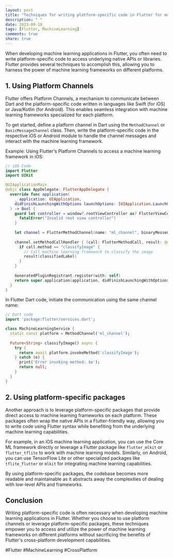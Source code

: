 ```yaml
---
layout: post
title: "Techniques for writing platform-specific code in Flutter for machine learning applications."
description: " "
date: 2023-09-18
tags: [Flutter, MachineLearning]
comments: true
share: true
---
```


When developing machine learning applications in Flutter, you often need to write platform-specific code to access underlying native APIs or libraries. Flutter provides several techniques to accomplish this, allowing you to harness the power of machine learning frameworks on different platforms.

## 1. Using Platform Channels

Flutter offers Platform Channels, a mechanism to communicate between Dart and the platform-specific code written in languages like Swift (for iOS) or Java/Kotlin (for Android). This enables seamless integration with machine learning frameworks specialized for each platform.

To get started, define a platform channel in Dart using the `MethodChannel` or `BasicMessageChannel` class. Then, write the platform-specific code in the respective iOS or Android module to handle the channel messages and interact with the machine learning framework.

Example: Using Flutter's Platform Channels to access a machine learning framework in iOS:

```swift
// iOS Code
import Flutter
import UIKit

@UIApplicationMain
@objc class AppDelegate: FlutterAppDelegate {
  override func application(
    _ application: UIApplication,
    didFinishLaunchingWithOptions launchOptions: [UIApplication.LaunchOptionsKey: Any]?
  ) -> Bool {
    guard let controller = window?.rootViewController as? FlutterViewController else {
      fatalError("Invalid root view controller")
    }
    
    let channel = FlutterMethodChannel(name: "ml_channel", binaryMessenger: controller.binaryMessenger)
    
    channel.setMethodCallHandler { (call: FlutterMethodCall, result: @escaping FlutterResult) in
      if call.method == "classifyImage" {
        // Call machine learning framework to classify the image
        result(classifiedLabel)
      }
    }
    
    GeneratedPluginRegistrant.register(with: self)
    return super.application(application, didFinishLaunchingWithOptions: launchOptions)
  }
}
```

In Flutter Dart code, initiate the communication using the same channel name:

```dart
// Dart code
import 'package:flutter/services.dart';

class MachineLearningService {
  static const platform = MethodChannel('ml_channel');
  
  Future<String> classifyImage() async {
    try {
      return await platform.invokeMethod('classifyImage');
    } catch (e) {
      print('Error invoking method: $e');
      return null;
    }
  }
}
```

## 2. Using platform-specific packages

Another approach is to leverage platform-specific packages that provide direct access to machine learning frameworks on each platform. These packages often wrap the native APIs in a Flutter-friendly way, allowing you to write code using Flutter syntax while benefiting from the underlying machine learning capabilities.

For example, in an iOS machine learning application, you can use the Core ML framework directly or leverage a Flutter package like `flutter_mlkit` or `flutter_tflite` to work with machine learning models. Similarly, on Android, you can use TensorFlow Lite or other specialized packages like `tflite_flutter` or `mlkit` for integrating machine learning capabilities.

By using platform-specific packages, the codebase becomes more readable and maintainable as it abstracts away the complexities of dealing with low-level APIs and frameworks.

## Conclusion

Writing platform-specific code is often necessary when developing machine learning applications in Flutter. Whether you choose to use platform channels or leverage platform-specific packages, these techniques empower you to access and utilize the power of machine learning frameworks on different platforms without sacrificing the benefits of Flutter's cross-platform development capabilities.

#Flutter #MachineLearning #CrossPlatform